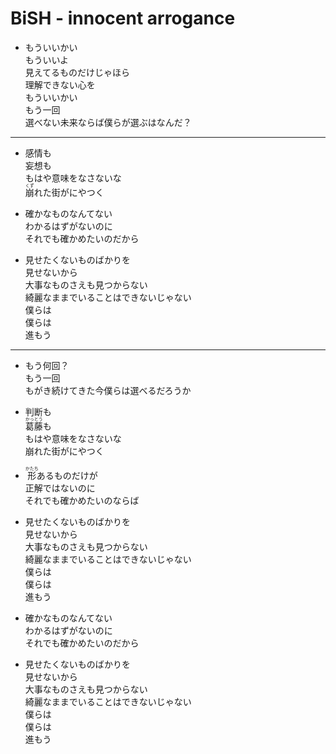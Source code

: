 # BiSH - innocent arrogance

- もういいかい  
  もういいよ  
  見えてるものだけじゃほら  
  理解できない心を  
  もういいかい  
  もう一回  
  選べない未来ならば僕らが選ぶはなんだ？

---

- 感情も  
  妄想も  
  もはや意味をなさないな  
  <ruby><rb>崩</rb><rt>くず</rt></ruby>れた街がにやつく

- 確かなものなんてない  
  わかるはずがないのに  
  それでも確かめたいのだから

- 見せたくないものばかりを  
  見せないから  
  大事なものさえも見つからない  
  綺麗なままでいることはできないじゃない  
  僕らは  
  僕らは  
  進もう

---

- もう何回？  
  もう一回  
  もがき続けてきた今僕らは選べるだろうか

- 判断も  
  <ruby><rb>葛藤</rb><rt>かっとう</rt></ruby>も  
  もはや意味をなさないな  
  崩れた街がにやつく

- <ruby><rb>形</rb><rt>かたち</rt></ruby>あるものだけが  
  正解ではないのに  
  それでも確かめたいのならば

- 見せたくないものばかりを  
  見せないから  
  大事なものさえも見つからない  
  綺麗なままでいることはできないじゃない  
  僕らは  
  僕らは  
  進もう

- 確かなものなんてない  
  わかるはずがないのに  
  それでも確かめたいのだから

- 見せたくないものばかりを  
  見せないから  
  大事なものさえも見つからない  
  綺麗なままでいることはできないじゃない  
  僕らは  
  僕らは  
  進もう
